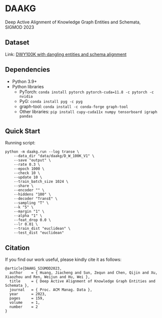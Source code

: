 # DAAKG
Deep Active Alignment of Knowledge Graph Entities and Schemata, SIGMOD 2023

## Dataset
Link: [DWY100K with dangling entities and schema alignment](https://mega.nz/file/kOcCzYgJ#vqz3qaUOUHA8e746j_4pcTJokH9lSQEX_ioydg7uodI)

## Dependencies
* Python 3.9+
* Python libraries
  * PyTorch: `conda install pytorch pytorch-cuda=11.8 -c pytorch -c nvidia`
  * PyG: `conda install pyg -c pyg`
  * graph-tool: `conda install -c conda-forge graph-tool`
  * Other libraries: `pip install cupy-cuda11x numpy tensorboard igraph pandas`

## Quick Start
Running script:
```
python -m daakg.run --log transe \
    --data_dir "data/daakg/D_W_100K_V1" \
    --save "output" \
    --rate 0.3 \
    --epoch 1000 \
    --check 10 \
    --update 10 \
    --train_batch_size 1024 \
    --share \
    --encoder "" \
    --hiddens "100" \
    --decoder "TransE" \
    --sampling "T" \
    --k "5" \
    --margin "1" \
    --alpha "1" \
    --feat_drop 0.0 \
    --lr 0.01 \
    --train_dist "euclidean" \
    --test_dist "euclidean"
```

## Citation
If you find our work useful, please kindly cite it as follows:

```
@article{DAAKG_SIGMOD2023,
  author    = { Huang, Jiacheng and Sun, Zequn and Chen, Qijin and Xu, Xiaozhou and Ren, Weijun and Hu, Wei },
  title     = { Deep Active Alignment of Knowledge Graph Entities and Schemata },
  journal   = { Proc. ACM Manag. Data },
  year      = 2023,
  pages     = 159,
  volume    = 1,
  number    = 2
}
```
